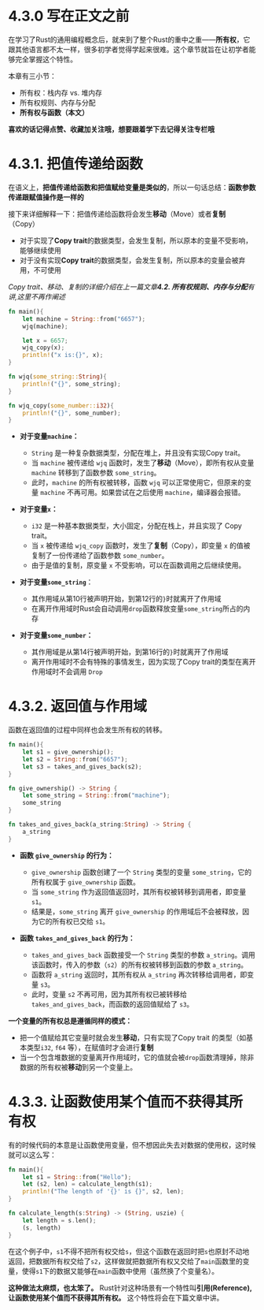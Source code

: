 # 4.3.0 写在正文之前
在学习了Rust的通用编程概念后，就来到了整个Rust的重中之重——**所有权**，它跟其他语言都不太一样，很多初学者觉得学起来很难。这个章节就旨在让初学者能够完全掌握这个特性。

本章有三小节：
- 所有权：栈内存 vs. 堆内存
- 所有权规则、内存与分配
- **所有权与函数（本文）**

**喜欢的话记得点赞、收藏加关注哦，想要跟着学下去记得关注专栏哦**

# 4.3.1. 把值传递给函数
在语义上，**把值传递给函数和把值赋给变量是类似的**，所以一句话总结：**函数参数传递跟赋值操作是一样的**

接下来详细解释一下：把值传递给函数将会发生**移动**（Move）或者**复制**（Copy）
- 对于实现了**Copy trait**的数据类型，会发生复制，所以原本的变量不受影响，能够继续使用
- 对于没有实现**Copy trait**的数据类型，会发生复制，所以原本的变量会被弃用，不可使用

*Copy trait、移动、复制的详细介绍在上一篇文章**4.2. 所有权规则、内存与分配**有讲,这里不再作阐述*

```rust
fn main(){
	let machine = String::from("6657");
	wjq(machine);

	let x = 6657;
	wjq_copy(x);
	println!("x is:{}", x);
}

fn wjq(some_string::String){
	println!("{}", some_string);
}

fn wjq_copy(some_number::i32){
	println!("{}", some_number);
}
```
- **对于变量`machine`：**
  - `String` 是一种复杂数据类型，分配在堆上，并且没有实现Copy trait。
  - 当 `machine` 被传递给 `wjq` 函数时，发生了**移动**（Move），即所有权从变量 `machine` 转移到了函数参数 `some_string`。
  - 此时，`machine` 的所有权被转移，函数 `wjq` 可以正常使用它，但原来的变量 `machine` 不再可用。如果尝试在之后使用 `machine`，编译器会报错。

- **对于变量`x`：**
  - `i32` 是一种基本数据类型，大小固定，分配在栈上，并且实现了 Copy trait。
  - 当 `x` 被传递给 `wjq_copy` 函数时，发生了**复制**（Copy），即变量 `x` 的值被复制了一份传递给了函数参数 `some_number`。
  - 由于是值的复制，原变量 `x` 不受影响，可以在函数调用之后继续使用。

- **对于变量`some_string`**：
  - 其作用域从第10行被声明开始，到第12行的`}`时就离开了作用域
  - 在离开作用域时Rust会自动调用`drop`函数释放变量`some_string`所占的内存

- **对于变量`some_number`：**
  - 其作用域是从第14行被声明开始，到第16行的`}`时就离开了作用域
  - 离开作用域时不会有特殊的事情发生，因为实现了Copy trait的类型在离开作用域时不会调用 `Drop`

# 4.3.2. 返回值与作用域
函数在返回值的过程中同样也会发生所有权的转移。
```rust
fn main(){
	let s1 = give_ownership();
	let s2 = String::from("6657");
	let s3 = takes_and_gives_back(s2);
}

fn give_ownership() -> String {
	let some_string = String::from("machine");
	some_string
}

fn takes_and_gives_back(a_string:String) -> String {
	a_string
}
```
- **函数 `give_ownership` 的行为：**
  - `give_ownership` 函数创建了一个 `String` 类型的变量 `some_string`，它的所有权属于 `give_ownership` 函数。
  - 当 `some_string` 作为返回值返回时，其所有权被转移到调用者，即变量 `s1`。
  - 结果是，`some_string` 离开 `give_ownership` 的作用域后不会被释放，因为它的所有权已交给 `s1`。

- **函数 `takes_and_gives_back` 的行为：**
  - `takes_and_gives_back` 函数接受一个 `String` 类型的参数 `a_string`。调用该函数时，传入的参数（`s2`）的所有权被转移到函数的参数 `a_string`。
  - 函数将 `a_string` 返回时，其所有权从 `a_string` 再次转移给调用者，即变量 `s3`。
  - 此时，变量 `s2` 不再可用，因为其所有权已被转移给 `takes_and_gives_back`，而函数的返回值赋给了 `s3`。

**一个变量的所有权总是遵循同样的模式：**
- 把一个值赋给其它变量时就会发生**移动**，只有实现了Copy trait 的类型（如基本类型`i32`, `f64` 等），在赋值时才会进行**复制**
- 当一个包含堆数据的变量离开作用域时，它的值就会被`drop`函数清理掉，除非数据的所有权被**移动**到另一个变量上。

# 4.3.3. 让函数使用某个值而不获得其所有权
有的时候代码的本意是让函数使用变量，但不想因此失去对数据的使用权，这时候就可以这么写：
```rust
fn main(){
	let s1 = String::from("Hello");
	let (s2, len) = calculate_length(s1);
	println!("The length of '{}' is {}", s2, len);
}

fn calculate_length(s:String) -> (String, uszie) {
	let length = s.len();
	(s, length)
}
```
在这个例子中，`s1`不得不把所有权交给`s`，但这个函数在返回时把`s`也原封不动地返回，把数据所有权交给了`s2`，这样做就把数据所有权又交给了`main`函数里的变量，使得`s1`下的数据又能够在`main`函数中使用（虽然换了个变量名）。

**这种做法太麻烦，也太笨了。** Rust针对这种场景有一个特性叫**引用(Reference),让函数使用某个值而不获得其所有权。** 这个特性将会在下篇文章中讲。
